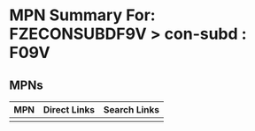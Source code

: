 



# MPN Summary For: FZECONSUBDF9V > con-subd : F09V

## MPNs
  

|MPN|Direct Links|Search Links|
| :--- | :--- | :--- |
||||
